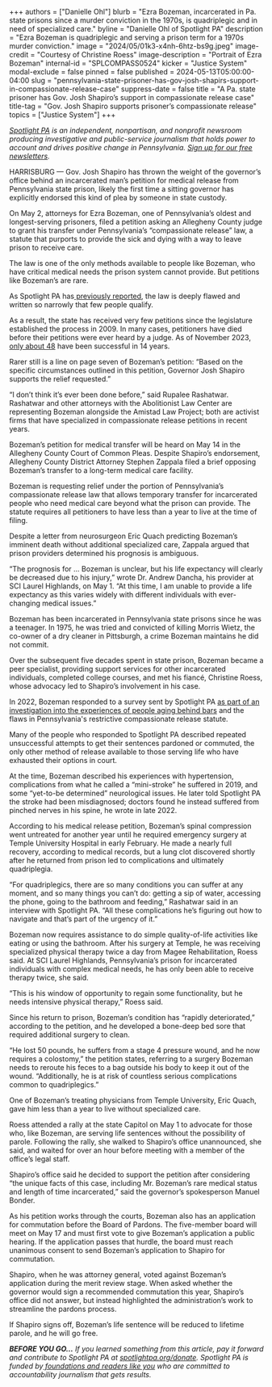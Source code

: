 +++
authors = ["Danielle Ohl"]
blurb = "Ezra Bozeman, incarcerated in Pa. state prisons since a murder conviction in the 1970s, is quadriplegic and in need of specialized care."
byline = "Danielle Ohl of Spotlight PA"
description = "Ezra Bozeman is quadriplegic and serving a prison term for a 1970s murder conviction."
image = "2024/05/01k3-x4nh-6htz-bs9g.jpeg"
image-credit = "Courtesy of Christine Roess"
image-description = "Portrait of Ezra Bozeman"
internal-id = "SPLCOMPASS0524"
kicker = "Justice System"
modal-exclude = false
pinned = false
published = 2024-05-13T05:00:00-04:00
slug = "pennsylvania-state-prisoner-has-gov-josh-shapirs-support-in-compassionate-release-case"
suppress-date = false
title = "A Pa. state prisoner has Gov. Josh Shapiro’s support in compassionate release case"
title-tag = "Gov. Josh Shapiro supports prisoner’s compassionate release"
topics = ["Justice System"]
+++

<a href="https://www.spotlightpa.org/"><em>Spotlight PA</em></a><em> is an independent, nonpartisan, and nonprofit newsroom producing investigative and public-service journalism that holds power to account and drives positive change in Pennsylvania. </em><a href="https://www.spotlightpa.org/newsletters"><em>Sign up for our free newsletters</em></a><em>.</em>

HARRISBURG — Gov. Josh Shapiro has thrown the weight of the governor’s office behind an incarcerated man’s petition for medical release from Pennsylvania state prison, likely the first time a sitting governor has explicitly endorsed this kind of plea by someone in state custody.

On May 2, attorneys for Ezra Bozeman, one of Pennsylvania’s oldest and longest-serving prisoners, filed a petition asking an Allegheny County judge to grant his transfer under Pennsylvania’s “compassionate release” law, a statute that purports to provide the sick and dying with a way to leave prison to receive care.

The law is one of the only methods available to people like Bozeman, who have critical medical needs the prison system cannot provide. But petitions like Bozeman’s are rare.

As Spotlight PA has<a href="https://www.spotlightpa.org/news/2022/03/pa-prison-life-sentence-compassionate-release/"> previously reported</a>, the law is deeply flawed and written so narrowly that few people qualify.

As a result, the state has received very few petitions since the legislature established the process in 2009. In many cases, petitioners have died before their petitions were ever heard by a judge. As of November 2023, <a href="https://www.spotlightpa.org/news/2023/11/pennsylvania-prison-release-sick-elderly-compassionate-release-success-rate/">only about 48</a> have been successful in 14 years.

Rarer still is a line on page seven of Bozeman’s petition: “Based on the specific circumstances outlined in this petition, Governor Josh Shapiro supports the relief requested.”

“I don’t think it’s ever been done before,” said Rupalee Rashatwar. Rashatwar and other attorneys with the Abolitionist Law Center are representing Bozeman alongside the Amistad Law Project; both are activist firms that have specialized in compassionate release petitions in recent years.

<script src="https://www.spotlightpa.org/embed.js" async></script><div data-spl-embed-version="1" data-spl-src="https://www.spotlightpa.org/embeds/newsletter/"></div>

Bozeman’s petition for medical transfer will be heard on May 14 in the Allegheny County Court of Common Pleas. Despite Shapiro’s endorsement, Allegheny County District Attorney Stephen Zappala filed a brief opposing Bozeman’s transfer to a long-term medical care facility.

Bozeman is requesting relief under the portion of Pennsylvania’s compassionate release law that allows temporary transfer for incarcerated people who need medical care beyond what the prison can provide. The statute requires all petitioners to have less than a year to live at the time of filing.

Despite a letter from neurosurgeon Eric Quach predicting Bozeman’s imminent death without additional specialized care, Zappala argued that prison providers determined his prognosis is ambiguous.

“The prognosis for … Bozeman is unclear, but his life expectancy will clearly be decreased due to his injury,” wrote Dr. Andrew Dancha, his provider at SCI Laurel Highlands, on May 1. “At this time, I am unable to provide a life expectancy as this varies widely with different individuals with ever-changing medical issues.”

Bozeman has been incarcerated in Pennsylvania state prisons since he was a teenager. In 1975, he was tried and convicted of killing Morris Wietz, the co-owner of a dry cleaner in Pittsburgh, a crime Bozeman maintains he did not commit.

Over the subsequent five decades spent in state prison, Bozeman became a peer specialist, providing support services for other incarcerated individuals, completed college courses, and met his fiancé, Christine Roess, whose advocacy led to Shapiro’s involvement in his case.

In 2022, Bozeman responded to a survey sent by Spotlight PA <a href="https://www.spotlightpa.org/news/2022/03/pa-prison-life-sentence-compassionate-release/">as part of an investigation into the experiences of people aging behind bars</a> and the flaws in Pennsylvania&#39;s restrictive compassionate release statute.

Many of the people who responded to Spotlight PA described repeated unsuccessful attempts to get their sentences pardoned or commuted, the only other method of release available to those serving life who have exhausted their options in court.

At the time, Bozeman described his experiences with hypertension, complications from what he called a “mini-stroke” he suffered in 2019, and some “yet-to-be determined” neurological issues. He later told Spotlight PA the stroke had been misdiagnosed; doctors found he instead suffered from pinched nerves in his spine, he wrote in late 2022.

According to his medical release petition, Bozeman’s spinal compression went untreated for another year until he required emergency surgery at Temple University Hospital in early February. He made a nearly full recovery, according to medical records, but a lung clot discovered shortly after he returned from prison led to complications and ultimately quadriplegia.

“For quadriplegics, there are so many conditions you can suffer at any moment, and so many things you can’t do: getting a sip of water, accessing the phone, going to the bathroom and feeding,” Rashatwar said in an interview with Spotlight PA. “All these complications he’s figuring out how to navigate and that’s part of the urgency of it.”

Bozeman now requires assistance to do simple quality-of-life activities like eating or using the bathroom. After his surgery at Temple, he was receiving specialized physical therapy twice a day from Magee Rehabilitation, Roess said. At SCI Laurel Highlands, Pennsylvania’s prison for incarcerated individuals with complex medical needs, he has only been able to receive therapy twice, she said.

“This is his window of opportunity to regain some functionality, but he needs intensive physical therapy,” Roess said.

Since his return to prison, Bozeman’s condition has “rapidly deteriorated,” according to the petition, and he developed a bone-deep bed sore that required additional surgery to clean.

“He lost 50 pounds, he suffers from a stage 4 pressure wound, and he now requires a colostomy,” the petition states, referring to a surgery Bozeman needs to reroute his feces to a bag outside his body to keep it out of the wound. “Additionally, he is at risk of countless serious complications common to quadriplegics.”

One of Bozeman’s treating physicians from Temple University, Eric Quach, gave him less than a year to live without specialized care.

<script src="https://www.spotlightpa.org/embed.js" async></script><div data-spl-embed-version="1" data-spl-src="https://www.spotlightpa.org/embeds/donate/"></div>

Roess attended a rally at the state Capitol on May 1 to advocate for those who, like Bozeman, are serving life sentences without the possibility of parole. Following the rally, she walked to Shapiro’s office unannounced, she said, and waited for over an hour before meeting with a member of the office’s legal staff.

Shapiro’s office said he decided to support the petition after considering “the unique facts of this case, including Mr. Bozeman’s rare medical status and length of time incarcerated,” said the governor’s spokesperson Manuel Bonder.

As his petition works through the courts, Bozeman also has an application for commutation before the Board of Pardons. The five-member board will meet on May 17 and must first vote to give Bozeman’s application a public hearing. If the application passes that hurdle, the board must reach unanimous consent to send Bozeman’s application to Shapiro for commutation.

Shapiro, when he was attorney general, voted against Bozeman’s application during the merit review stage. When asked whether the governor would sign a recommended commutation this year, Shapiro’s office did not answer, but instead highlighted the administration’s work to streamline the pardons process.

If Shapiro signs off, Bozeman’s life sentence will be reduced to lifetime parole, and he will go free.

<strong><em>BEFORE YOU GO…</em></strong><em> If you learned something from this article, pay it forward and contribute to Spotlight PA at </em><a href="http://spotlightpa.org/donate"><em>spotlightpa.org/donate</em></a><em>. Spotlight PA is funded by</em><a href="https://www.spotlightpa.org/support"><em> foundations and readers like you</em></a><em> who are committed to accountability journalism that gets results.</em>

